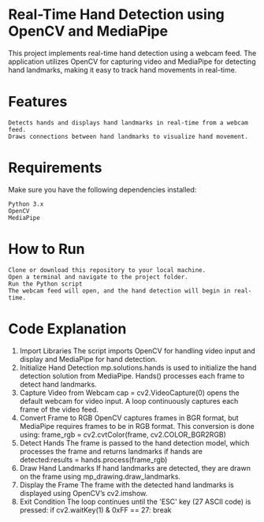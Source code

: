 # Real-Time Hand Detection using OpenCV and MediaPipe
This project implements real-time hand detection using a webcam feed. The application utilizes OpenCV for capturing video and MediaPipe for detecting hand landmarks, making it easy to track hand movements in real-time.

# Features
    Detects hands and displays hand landmarks in real-time from a webcam feed.
    Draws connections between hand landmarks to visualize hand movement.
# Requirements
Make sure you have the following dependencies installed:

    Python 3.x
    OpenCV
    MediaPipe

# How to Run
    Clone or download this repository to your local machine.
    Open a terminal and navigate to the project folder.
    Run the Python script
    The webcam feed will open, and the hand detection will begin in real-time.
# Code Explanation
1. Import Libraries
The script imports OpenCV for handling video input and display and MediaPipe for hand detection.
2. Initialize Hand Detection
mp.solutions.hands is used to initialize the hand detection solution from MediaPipe.
Hands() processes each frame to detect hand landmarks.
3. Capture Video from Webcam
cap = cv2.VideoCapture(0) opens the default webcam for video input.
A loop continuously captures each frame of the video feed.
4. Convert Frame to RGB
OpenCV captures frames in BGR format, but MediaPipe requires frames to be in RGB format. This conversion is done using:
frame_rgb = cv2.cvtColor(frame, cv2.COLOR_BGR2RGB)
5. Detect Hands
The frame is passed to the hand detection model, which processes the frame and returns landmarks if hands are detected:results = hands.process(frame_rgb)
6. Draw Hand Landmarks
If hand landmarks are detected, they are drawn on the frame using mp_drawing.draw_landmarks.
7. Display the Frame
The frame with the detected hand landmarks is displayed using OpenCV’s cv2.imshow.
8. Exit Condition
The loop continues until the 'ESC' key (27 ASCII code) is pressed:
if cv2.waitKey(1) & 0xFF == 27:
    break

